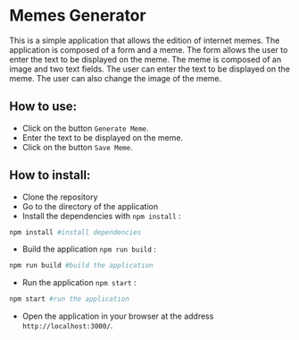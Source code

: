 # Memes Generator 

This is a simple application that allows the edition of internet memes. The application is composed of a form and a meme. The form allows the user to enter the text to be displayed on the meme. The meme is composed of an image and two text fields. The user can enter the text to be displayed on the meme. The user can also change the image of the meme.

## How to use:

- Click on the button `Generate Meme`.
- Enter the text to be displayed on the meme.
- Click on the button `Save Meme`.

## How to install:

- Clone the repository
- Go to the directory of the application
- Install the dependencies with `npm install` : 
```bash
npm install #install dependencies
```
- Build the application `npm run build` :
```bash
npm run build #build the application
```
- Run the application `npm start` :
```bash
npm start #run the application
```
- Open the application in your browser at the address `http://localhost:3000/`.